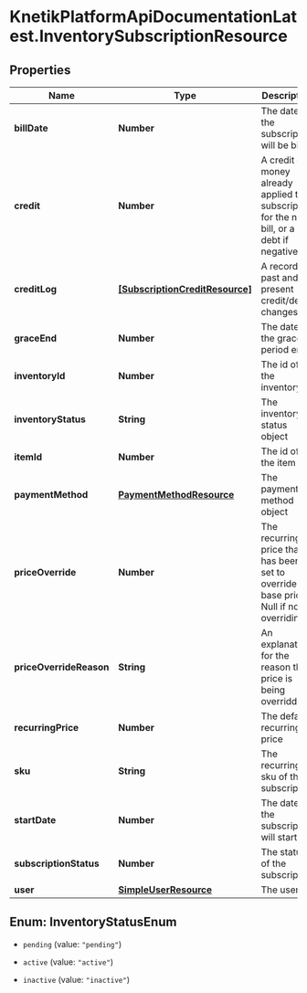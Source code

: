 # KnetikPlatformApiDocumentationLatest.InventorySubscriptionResource

## Properties
Name | Type | Description | Notes
------------ | ------------- | ------------- | -------------
**billDate** | **Number** | The date the subscription will be billed | [optional] 
**credit** | **Number** | A credit of money already applied to a subscription for the next bill, or a debt if negative | [optional] 
**creditLog** | [**[SubscriptionCreditResource]**](SubscriptionCreditResource.md) | A record of past and present credit/debt changes | [optional] 
**graceEnd** | **Number** | The date the grace period ends | [optional] 
**inventoryId** | **Number** | The id of the inventory | [optional] 
**inventoryStatus** | **String** | The inventory status object | [optional] 
**itemId** | **Number** | The id of the item | [optional] 
**paymentMethod** | [**PaymentMethodResource**](PaymentMethodResource.md) | The payment method object | [optional] 
**priceOverride** | **Number** | The recurring price that has been set to override the base price. Null if not overriding | [optional] 
**priceOverrideReason** | **String** | An explanation for the reason the price is being overridden | [optional] 
**recurringPrice** | **Number** | The default recurring price | [optional] 
**sku** | **String** | The recurring sku of the subscription | [optional] 
**startDate** | **Number** | The date the subscription will start | [optional] 
**subscriptionStatus** | **Number** | The status of the subscription | [optional] 
**user** | [**SimpleUserResource**](SimpleUserResource.md) | The user | [optional] 


<a name="InventoryStatusEnum"></a>
## Enum: InventoryStatusEnum


* `pending` (value: `"pending"`)

* `active` (value: `"active"`)

* `inactive` (value: `"inactive"`)




